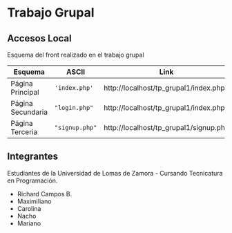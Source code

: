 # Trabajo Grupal 

## Accesos Local

Esquema del front realizado en el trabajo grupal

|Esquema         |ASCII                          |Link                         |
|----------------|-------------------------------|-----------------------------|
|Página Principal|`'index.php'`            |http://localhost/tp_grupal1/index.php|
|Página Secundaria|`"login.php"`            |http://localhost/tp_grupal1/index.php|
|Página Terceria |`"signup.php"`  |http://localhost/tp_grupal1/signup.php|

## Integrantes

Estudiantes de la Universidad de Lomas de Zamora - Cursando Tecnicatura en Programación.

- Richard Campos B.
- Maximiliano
- Carolina
- Nacho
- Mariano